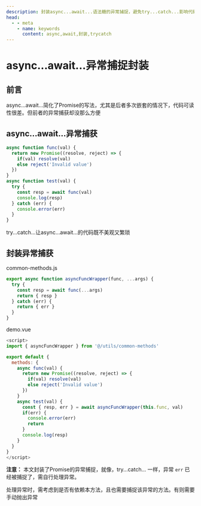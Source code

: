 ```yaml
---
description: 封装async...await...语法糖的异常捕捉，避免try...catch...影响代码可读性，形成块级作用域
head:
  - - meta
    - name: keywords
      content: async,await,封装,trycatch
---
```


# async...await...异常捕捉封装

## 前言

async...await...简化了Promise的写法，尤其是后者多次嵌套的情况下，代码可读性很差。但前者的异常捕获却没那么方便

## async...await...异常捕获

```javascript
async function func(val) {
  return new Promise((resolve, reject) => {
    if(val) resolve(val)
    else reject('Invalid value')
  })
}
async function test(val) {
  try {
    const resp = await func(val)
    console.log(resp)
  } catch (err) {
    console.error(err)
  }
}
```

try...catch...让async...await...的代码既不美观又繁琐

## 封装异常捕获

common-methods.js

```javascript
export async function asyncFuncWrapper(func, ...args) {
  try {
	const resp = await func(...args)
	return { resp }
  } catch (err) {
	return { err }
  }
}
```

demo.vue

```javascript
<script>
import { asyncFuncWrapper } from '@/utils/common-methods'

export default {
  methods: {
	async func(val) {
	  return new Promise((resolve, reject) => {
	    if(val) resolve(val)
	    else reject('Invalid value')
	  })
	}
	async test(val) {
	  const { resp, err } = await asyncFuncWrapper(this.func, val)
	  if(err) {
	  	console.error(err)
	  	return
	  }
	  console.log(resp)
	}
  }
}
</script>
```

**注意：** 本文封装了Promise的异常捕捉，就像，try...catch... 一样，异常 `err` 已经被捕捉了，需自行处理异常。

处理异常时，需考虑到是否有依赖本方法，且也需要捕捉该异常的方法。有则需要手动抛出异常

